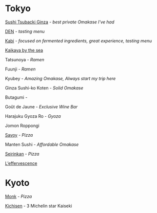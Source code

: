 # Tokyo

[Sushi Tsubacki Ginza](http://sushitsubaki.jp/) - *best private Omakase I've had*

[DEN](https://www.jimbochoden.com/en/) - *tasting menu*

[Kabi](https://kabi.tokyo/) - *focused on fermented ingredients, great experience, tasting menu*

[Kaikaya by the sea](https://www.kaikaya.com/)

Tatsunoya - *Ramen*

Fuunji - *Ramen*

Kyubey - *Amazing Omakase, Always start my trip here*

Ginza Sushi-ko Koten - *Solid Omakase*

Butagumi - 

Goût de Jaune - *Exclusive Wine Bar*

Harajuku Gyoza Ro - *Gyoza*

Jomon Roppongi

[Savoy](http://www.savoy.vc/index_en.html) - *Pizza*

Manten Sushi - *Affordable Omakase*

[Seirinkan](https://theseirinkan.com/) - *Pizza*

[L’effervescence](https://www.leffervescence.jp)

# Kyoto

[Monk](https://restaurant-monk.com/) - *Pizza*

[Kichisen](https://www.kichisen-kyoto.com/en/) - 3 Michelin star Kaiseki
